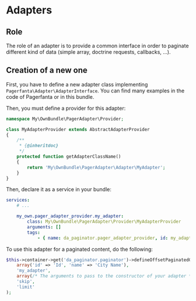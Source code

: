 Adapters
========

Role
----

The role of an adapter is to provide a common interface in order to paginate different kind of data (simple array, doctrine requests, callbacks, ...).

Creation of a new one
---------------------

First, you have to define a new adapter class implementing `Pagerfanta\Adapter\AdapterInterface`. You can find many examples in the code of Pagerfanta or in this bundle.

Then, you must define a provider for this adapter:

```php
namespace My\OwnBundle\PagerAdapter\Provider;

class MyAdapterProvider extends AbstractAdapterProvider
{
    /**
     * {@inheritdoc}
     */
    protected function getAdapterClassName()
    {
        return 'My\OwnBundle\PagerAdapter\Adapter\MyAdapter';
    }
}
```

Then, declare it as a service in your bundle:

```yml
services:
    # ...

    my_own.pager_adapter_provider.my_adapter:
        class: My\OwnBundle\PagerAdapter\Provider\MyAdapterProvider
        arguments: []
        tags:
            - { name: da_paginator.pager_adapter_provider, id: my_adapter }
```

To use this adapter for a paginated content, do the following:

```php
$this->container->get('da_paginator.paginator')->defineOffsetPaginatedContent(
    array('id' => 'Id', 'name' => 'City Name'),
    'my_adapter',
    array(/* The arguments to pass to the constructor of your adapter */),
    'skip',
    'limit'
);
```